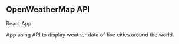 ## OpenWeatherMap API

React App

App using API to display weather data of five cities around the world.


